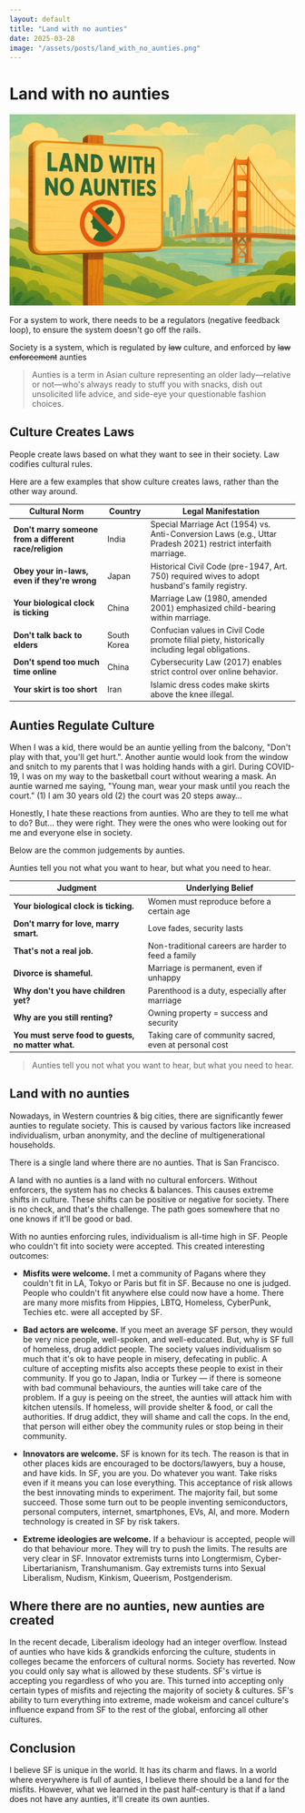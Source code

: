 ```yaml
---
layout: default
title: "Land with no aunties"
date: 2025-03-28
image: "/assets/posts/land_with_no_aunties.png"
---
```


# **Land with no aunties**

![](/assets/posts/land_with_no_aunties.png)

For a system to work, there needs to be a regulators (negative feedback loop), to ensure the system doesn't go off the rails. 

Society is a system, which is regulated by ~~law~~ culture, and enforced by ~~law enforcement~~ aunties

> Aunties is a term in Asian culture representing an older lady—relative or not—who's always ready to stuff you with snacks, dish out unsolicited life advice, and side-eye your questionable fashion choices.

## **Culture Creates Laws**

People create laws based on what they want to see in their society. Law codifies cultural rules.

Here are a few examples that show culture creates laws, rather than the other way around.

| Cultural Norm | Country | Legal Manifestation |
|---------------|---------|--------------------|
| **Don't marry someone from a different race/religion** | India | Special Marriage Act (1954) vs. Anti-Conversion Laws (e.g., Uttar Pradesh 2021) restrict interfaith marriage. |
| **Obey your in-laws, even if they're wrong** | Japan | Historical Civil Code (pre-1947, Art. 750) required wives to adopt husband's family registry. |
| **Your biological clock is ticking** | China | Marriage Law (1980, amended 2001) emphasized child-bearing within marriage. |
| **Don't talk back to elders** | South Korea | Confucian values in Civil Code promote filial piety, historically including legal obligations. |
| **Don't spend too much time online** | China | Cybersecurity Law (2017) enables strict control over online behavior. |
| **Your skirt is too short** | Iran | Islamic dress codes make skirts above the knee illegal. |

## **Aunties Regulate Culture**

When I was a kid, there would be an auntie yelling from the balcony, "Don't play with that, you'll get hurt.". Another auntie would look from the window and snitch to my parents that I was holding hands with a girl. During COVID-19, I was on my way to the basketball court without wearing a mask. An auntie warned me saying, "Young man, wear your mask until you reach the court." (1) I am 30 years old (2) the court was 20 steps away…

Honestly, I hate these reactions from aunties. Who are they to tell me what to do? But… they were right. They were the ones who were looking out for me and everyone else in society.

Below are the common judgements by aunties.

Aunties tell you not what you want to hear, but what you need to hear.

| Judgment | Underlying Belief |
|----------|-------------------|
| **Your biological clock is ticking.** | Women must reproduce before a certain age |
| **Don't marry for love, marry smart.** | Love fades, security lasts |
| **That's not a real job.** | Non-traditional careers are harder to feed a family |
| **Divorce is shameful.** | Marriage is permanent, even if unhappy |
| **Why don't you have children yet?** | Parenthood is a duty, especially after marriage |
| **Why are you still renting?** | Owning property = success and security |
| **You must serve food to guests, no matter what.** | Taking care of community sacred, even at personal cost |

> Aunties tell you not what you want to hear, but what you need to hear.


## **Land with no aunties**

Nowadays, in Western countries & big cities, there are significantly fewer aunties to regulate society. This is caused by various factors like increased individualism, urban anonymity, and the decline of multigenerational households.

There is a single land where there are no aunties. That is San Francisco.

A land with no aunties is a land with no cultural enforcers. Without enforcers, the system has no checks & balances. This causes extreme shifts in culture. These shifts can be positive or negative for society. There is no check, and that's the challenge. The path goes somewhere that no one knows if it'll be good or bad.

With no aunties enforcing rules, individualism is all-time high in SF. People who couldn't fit into society were accepted. This created interesting outcomes:

- **Misfits were welcome.** I met a community of Pagans where they couldn't fit in LA, Tokyo or Paris but fit in SF. Because no one is judged. People who couldn't fit anywhere else could now have a home. There are many more misfits from Hippies, LBTQ, Homeless, CyberPunk, Techies etc. were all accepted by SF.

- **Bad actors are welcome.** If you meet an average SF person, they would be very nice people, well-spoken, and well-educated. But, why is SF full of homeless, drug addict people. The society values individualism so much that it's ok to have people in misery, defecating in public. A culture of accepting misfits also accepts these people to exist in their community. If you go to Japan, India or Turkey — if there is someone with bad communal behaviours, the aunties will take care of the problem. If a guy is peeing on the street, the aunties will attack him with kitchen utensils. If homeless, will provide shelter & food, or call the authorities. If drug addict, they will shame and call the cops. In the end, that person will either obey the community rules or stop being in their community. 

- **Innovators are welcome.** SF is known for its tech. The reason is that in other places kids are encouraged to be doctors/lawyers, buy a house, and have kids. In SF, you are you. Do whatever you want. Take risks even if it means you can lose everything. This acceptance of risk allows the best innovating minds to experiment. The majority fail, but some succeed. Those some turn out to be people inventing semiconductors, personal computers, internet, smartphones, EVs, AI, and more. Modern technology is created in SF by risk takers.

- **Extreme ideologies are welcome.** If a behaviour is accepted, people will do that behaviour more. They will try to push the limits. The results are very clear in SF. Innovator extremists turns into Longtermism, Cyber-Libertarianism, Transhumanism. Gay extremists turns into Sexual Liberalism, Nudism, Kinkism, Queerism, Postgenderism. 

## Where there are no aunties, new aunties are created

In the recent decade, Liberalism ideology had an integer overflow. Instead of aunties who have kids & grandkids enforcing the culture, students in colleges became the enforcers of cultural norms. Society has reverted. Now you could only say what is allowed by these students. SF's virtue is accepting you regardless of who you are. This turned into accepting only certain types of misfits and rejecting the majority of society & cultures. SF's ability to turn everything into extreme, made wokeism and cancel culture's influence expand from SF to the rest of the global, enforcing all other cultures. 

## Conclusion

I believe SF is unique in the world. It has its charm and flaws. In a world where everywhere is full of aunties, I believe there should be a land for the misfits. However, what we learned in the past half-century is that if a land does not have any aunties, it'll create its own aunties.